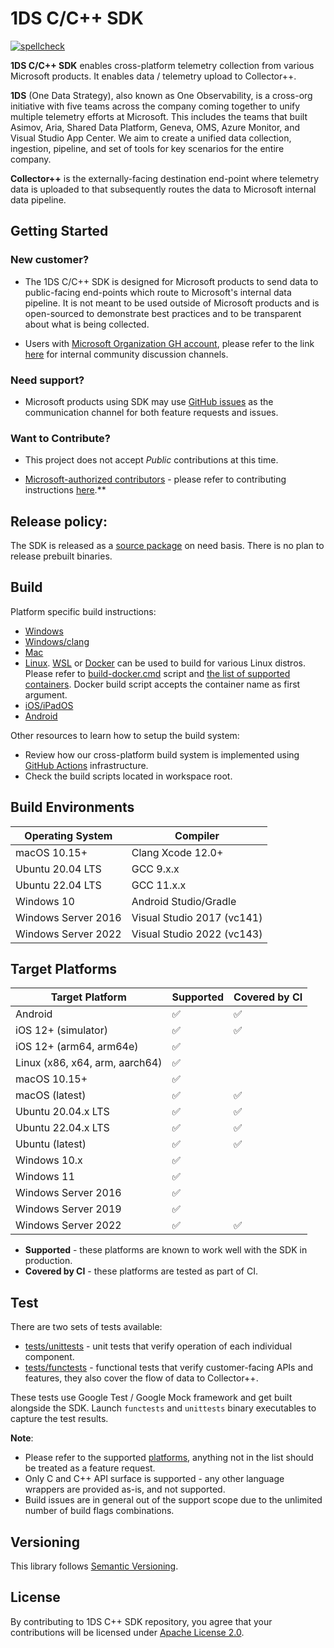 # 1DS C/C++ SDK

[![spellcheck](https://github.com/microsoft/cpp_client_telemetry/workflows/spellcheck/badge.svg)](https://github.com/microsoft/cpp_client_telemetry/actions?query=workflow%3Aspellcheck)

**1DS C/C++ SDK** enables cross-platform telemetry collection from various
Microsoft products. It enables data / telemetry upload to Collector++.

**1DS** (One Data Strategy), also known as One Observability, is a cross-org
initiative with five teams across the company coming together to unify
multiple telemetry efforts at Microsoft. This includes the teams that built
Asimov, Aria, Shared Data Platform, Geneva, OMS, Azure Monitor, and Visual
Studio App Center. We aim to create a unified data collection, ingestion,
pipeline, and set of tools for key scenarios for the entire company.

**Collector++** is the externally-facing destination end-point where telemetry
data is uploaded to that subsequently routes the data to Microsoft internal
data pipeline.

## Getting Started

### New customer?

 - The 1DS C/C++ SDK is designed for Microsoft products to send data to public-facing end-points which route to Microsoft's internal data pipeline.
   It is not meant to be used outside of Microsoft products and is open-sourced to demonstrate best practices and to be transparent about what is being collected.

 - Users with [Microsoft Organization GH account](https://opensource.microsoft.com/), please refer to the link [here](https://github.com/microsoft/cpp_client_telemetry_modules/blob/master/CONTRIBUTING.md) for internal community discussion channels.

### Need support?

 - Microsoft products using SDK may use [GitHub issues](https://github.com/microsoft/cpp_client_telemetry/issues/new/choose)
as the communication channel for both feature requests and issues.

### Want to Contribute?

 - This project does not accept *Public* contributions at this time.

 - [Microsoft-authorized
contributors](https://github.com/orgs/microsoft/teams/everyone) - please refer
to contributing instructions
[here](https://github.com/microsoft/cpp_client_telemetry_modules/blob/master/CONTRIBUTING.md).**
 
## Release policy:

The SDK is released as a [source package](https://github.com/microsoft/cpp_client_telemetry/releases)
on need basis.
There is no plan to release prebuilt binaries.

## Build

Platform specific build instructions:

* [Windows](docs/cpp-start-windows.md)
* [Windows/clang](build-cmake-clang.cmd)
* [Mac](docs/cpp-start-macosx.md)
* [Linux](docs/cpp-start-linux.md). [WSL](https://docs.microsoft.com/en-us/windows/wsl/install-win10) or [Docker](https://www.docker.com/products/docker-desktop) can be used to build for various Linux distros. Please refer to [build-docker.cmd](build-docker.cmd) script and [the list of supported containers](docker/). Docker build script accepts the container name as first argument.
* [iOS/iPadOS](docs/cpp-start-ios.md)
* [Android](docs/cpp-start-android.md)

Other resources to learn how to setup the build system:

* Review how our cross-platform build system is implemented using [GitHub Actions](.github/workflows) infrastructure.
* Check the build scripts located in workspace root.

## Build Environments
  
  | Operating System              | Compiler                         |
  | ----------------------------- | -------------------------------- |
  | macOS 10.15+                  | Clang Xcode 12.0+                |
  | Ubuntu 20.04 LTS              | GCC 9.x.x                        |
  | Ubuntu 22.04 LTS              | GCC 11.x.x                       |
  | Windows 10                    | Android Studio/Gradle            |
  | Windows Server 2016           | Visual Studio 2017 (vc141)       |
  | Windows Server 2022           | Visual Studio 2022 (vc143)       |

## Target Platforms
  
  | Target Platform                | Supported          | Covered by CI      |
  | ------------------------------ | ------------------ | ------------------ |
  | Android                        | :white_check_mark: | :white_check_mark: |
  | iOS 12+ (simulator)            | :white_check_mark: | :white_check_mark: |
  | iOS 12+ (arm64, arm64e)        | :white_check_mark: |                    |
  | Linux (x86, x64, arm, aarch64) | :white_check_mark: |                    |
  | macOS 10.15+                   | :white_check_mark: |                    |
  | macOS (latest)                 | :white_check_mark: | :white_check_mark: |
  | Ubuntu 20.04.x LTS             | :white_check_mark: | :white_check_mark: |
  | Ubuntu 22.04.x LTS             | :white_check_mark: | :white_check_mark: |
  | Ubuntu (latest)                | :white_check_mark: | :white_check_mark: |
  | Windows 10.x                   | :white_check_mark: |                    |
  | Windows 11                     | :white_check_mark: |                    |
  | Windows Server 2016            | :white_check_mark: |                    |
  | Windows Server 2019            | :white_check_mark: |                    |
  | Windows Server 2022            | :white_check_mark: | :white_check_mark: |
  
* **Supported** - these platforms are known to work well with the SDK in
    production.
* **Covered by CI** - these platforms are tested as part of CI.

## Test

There are two sets of tests available:

* [tests/unittests](tests/unittests) - unit tests that verify operation of
  each individual component.
* [tests/functests](tests/functests) - functional tests that verify
  customer-facing APIs and features, they also cover the flow of data to
  Collector++.

These tests use Google Test / Google Mock framework and get built alongside
the SDK. Launch `functests` and `unittests` binary executables to capture
the test results.

**Note**:

* Please refer to the supported [platforms](#build), anything not in the list
  should be treated as a feature request.
* Only C and C++ API surface is supported - any other language wrappers are
  provided as-is, and not supported.
* Build issues are in general out of the support scope due to the unlimited
  number of build flags combinations.

## Versioning

This library follows [Semantic Versioning](http://semver.org/).

## License

By contributing to 1DS C++ SDK repository, you agree that your contributions
will be licensed under [Apache License 2.0](LICENSE).
